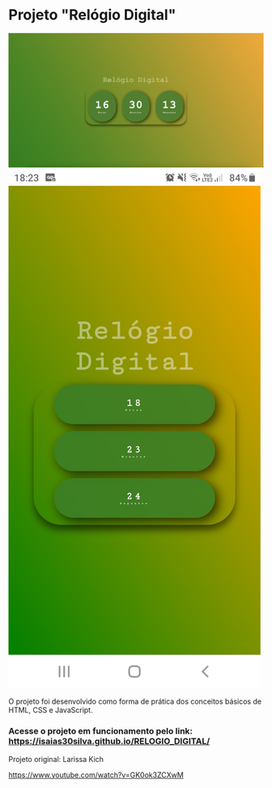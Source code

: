 # Projeto "Relógio Digital"

<img src = "relogio_digital.png">
<img src = "relogio_digital_responsivo.jpg">

O projeto foi desenvolvido como forma de prática dos conceitos básicos de HTML, CSS e JavaScript.

### Acesse o projeto em funcionamento pelo link: https://isaias30silva.github.io/RELOGIO_DIGITAL/


Projeto original: Larissa Kich

https://www.youtube.com/watch?v=GK0ok3ZCXwM
